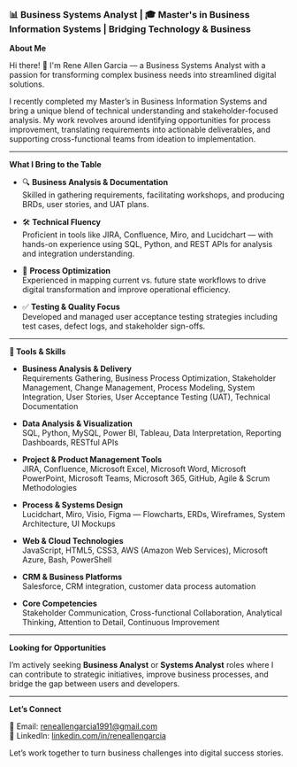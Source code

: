### 📊 Business Systems Analyst | 🎓 Master's in Business Information Systems | Bridging Technology & Business

**About Me**

Hi there! 👋 I'm Rene Allen Garcia — a Business Systems Analyst with a passion for transforming complex business needs into streamlined digital solutions.

I recently completed my Master’s in Business Information Systems and bring a unique blend of technical understanding and stakeholder-focused analysis. My work revolves around identifying opportunities for process improvement, translating requirements into actionable deliverables, and supporting cross-functional teams from ideation to implementation.

---

**What I Bring to the Table**

- 🔍 **Business Analysis & Documentation**  
  Skilled in gathering requirements, facilitating workshops, and producing BRDs, user stories, and UAT plans.

- 🛠️ **Technical Fluency**  
  Proficient in tools like JIRA, Confluence, Miro, and Lucidchart — with hands-on experience using SQL, Python, and REST APIs for analysis and integration understanding.

- 🔁 **Process Optimization**  
  Experienced in mapping current vs. future state workflows to drive digital transformation and improve operational efficiency.

- ✅ **Testing & Quality Focus**  
  Developed and managed user acceptance testing strategies including test cases, defect logs, and stakeholder sign-offs.

---

**🔧 Tools & Skills**

- **Business Analysis & Delivery**  
  Requirements Gathering, Business Process Optimization, Stakeholder Management, Change Management, Process Modeling, System Integration, User Stories, User Acceptance Testing (UAT), Technical Documentation

- **Data Analysis & Visualization**  
  SQL, Python, MySQL, Power BI, Tableau, Data Interpretation, Reporting Dashboards, RESTful APIs

- **Project & Product Management Tools**  
  JIRA, Confluence, Microsoft Excel, Microsoft Word, Microsoft PowerPoint, Microsoft Teams, Microsoft 365, GitHub, Agile & Scrum Methodologies

- **Process & Systems Design**  
  Lucidchart, Miro, Visio, Figma — Flowcharts, ERDs, Wireframes, System Architecture, UI Mockups

- **Web & Cloud Technologies**  
  JavaScript, HTML5, CSS3, AWS (Amazon Web Services), Microsoft Azure, Bash, PowerShell

- **CRM & Business Platforms**  
  Salesforce, CRM integration, customer data process automation

- **Core Competencies**  
  Stakeholder Communication, Cross-functional Collaboration, Analytical Thinking, Attention to Detail, Continuous Improvement



---

**Looking for Opportunities**

I’m actively seeking **Business Analyst** or **Systems Analyst** roles where I can contribute to strategic initiatives, improve business processes, and bridge the gap between users and developers.

---

**Let’s Connect**

📧 Email: reneallengarcia1991@gmail.com  
🔗 LinkedIn: [linkedin.com/in/reneallengarcia](https://www.linkedin.com/in/reneallengarcia)

Let’s work together to turn business challenges into digital success stories.
